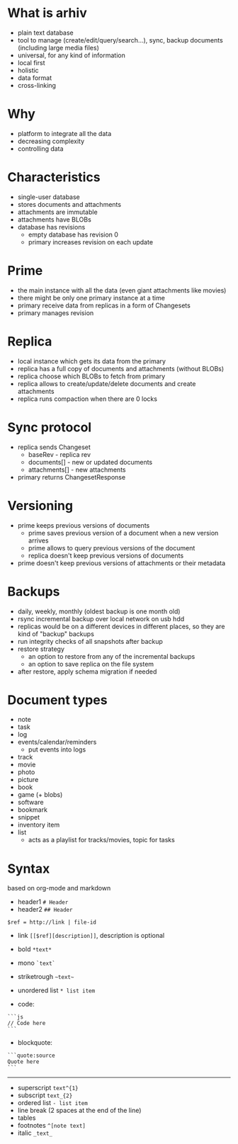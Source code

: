 # What is arhiv
* plain text database
* tool to manage (create/edit/query/search...), sync, backup documents (including large media files)
* universal, for any kind of information
* local first
* holistic
* data format
* cross-linking

# Why
* platform to integrate all the data
* decreasing complexity
* controlling data

# Characteristics
* single-user database
* stores documents and attachments
* attachments are immutable
* attachments have BLOBs
* database has revisions 
  - empty database has revision 0
  - primary increases revision on each update

# Prime
* the main instance with all the data (even giant attachments like movies)
* there might be only one primary instance at a time
* primary receive data from replicas in a form of Changesets
* primary manages revision 

# Replica
* local instance which gets its data from the primary
* replica has a full copy of documents and attachments (without BLOBs)
* replica choose which BLOBs to fetch from primary
* replica allows to create/update/delete documents and create attachments
* replica runs compaction when there are 0 locks

# Sync protocol
* replica sends Changeset
  - baseRev - replica rev
  - documents[] - new or updated documents
  - attachments[] - new attachments
* primary returns ChangesetResponse

# Versioning
* prime keeps previous versions of documents
  - prime saves previous version of a document when a new version arrives
  - prime allows to query previous versions of the document
  - replica doesn't keep previous versions of documents
* prime doesn't keep previous versions of attachments or their metadata

# Backups
* daily, weekly, monthly (oldest backup is one month old)
* rsync incremental backup over local network on usb hdd
* replicas would be on a different devices in different places, so they are kind of "backup" backups
* run integrity checks of all snapshots after backup
* restore strategy
  - an option to restore from any of the incremental backups
  - an option to save replica on the file system
* after restore, apply schema migration if needed

# Document types
* note
* task
* log
* events/calendar/reminders
  - put events into logs
* track
* movie
* photo
* picture
* book
* game (+ blobs)
* software
* bookmark
* snippet
* inventory item
* list
  - acts as a playlist for tracks/movies, topic for tasks

# Syntax
based on org-mode and markdown

* header1 `# Header`
* header2 `## Header`

`$ref = http://link | file-id`

* link `[[$ref][description]]`, description is optional

* bold `*text*`
* mono `` `text` ``
* striketrough `~text~`

* unordered list `* list item`

* code:
````
```js
// Code here
```
````

* blockquote:
````
```quote:source
Quote here
```
````

--------


* superscript `text^{1}`
* subscript `text_{2}`
* ordered list `- list item`
* line break (2 spaces at the end of the line)
* tables
* footnotes `^[note text]`
* italic `_text_`